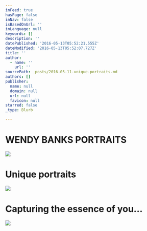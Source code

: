 ```yaml
---
inFeed: true
hasPage: false
inNav: false
isBasedOnUrl: ''
inLanguage: null
keywords: []
description: ''
datePublished: '2016-05-13T05:52:21.555Z'
dateModified: '2016-05-13T05:52:07.727Z'
title: ''
author:
  - name: ''
    url: ''
sourcePath: _posts/2016-05-11-unique-portraits.md
authors: []
publisher:
  name: null
  domain: null
  url: null
  favicon: null
starred: false
_type: Blurb

---
```

# WENDY BANKS PORTRAITS
![](https://s3-us-west-2.amazonaws.com/the-grid-img/p/aa31e170ed50453b3163a1a6c7fa25c1159acb96.jpg)

# Unique portraits
![](https://s3-us-west-2.amazonaws.com/the-grid-img/p/979004e7437a0bd2c93570c241c879251b2d1bc3.jpg)

# Capturing the essence of you...
![](https://s3-us-west-2.amazonaws.com/the-grid-img/p/c7aeb490328f84c3a438a1bf6f6f0608b0ca8115.jpg)